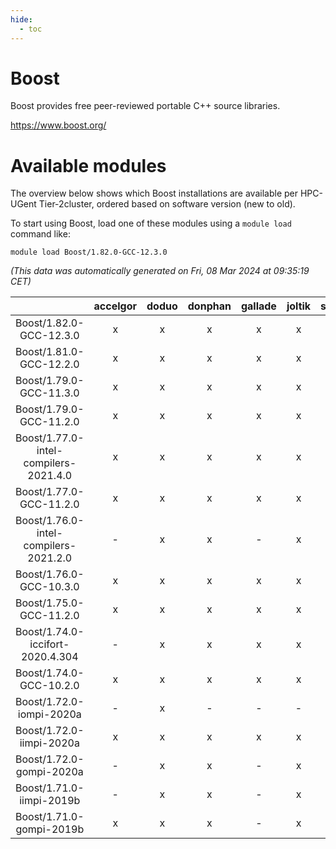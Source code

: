 ```yaml
---
hide:
  - toc
---
```


Boost
=====


Boost provides free peer-reviewed portable C++ source libraries.

https://www.boost.org/
# Available modules


The overview below shows which Boost installations are available per HPC-UGent Tier-2cluster, ordered based on software version (new to old).

To start using Boost, load one of these modules using a `module load` command like:

```shell
module load Boost/1.82.0-GCC-12.3.0
```

*(This data was automatically generated on Fri, 08 Mar 2024 at 09:35:19 CET)*  

| |accelgor|doduo|donphan|gallade|joltik|skitty|
| :---: | :---: | :---: | :---: | :---: | :---: | :---: |
|Boost/1.82.0-GCC-12.3.0|x|x|x|x|x|x|
|Boost/1.81.0-GCC-12.2.0|x|x|x|x|x|x|
|Boost/1.79.0-GCC-11.3.0|x|x|x|x|x|x|
|Boost/1.79.0-GCC-11.2.0|x|x|x|x|x|x|
|Boost/1.77.0-intel-compilers-2021.4.0|x|x|x|x|x|x|
|Boost/1.77.0-GCC-11.2.0|x|x|x|x|x|x|
|Boost/1.76.0-intel-compilers-2021.2.0|-|x|x|-|x|x|
|Boost/1.76.0-GCC-10.3.0|x|x|x|x|x|x|
|Boost/1.75.0-GCC-11.2.0|x|x|x|x|x|x|
|Boost/1.74.0-iccifort-2020.4.304|-|x|x|x|x|x|
|Boost/1.74.0-GCC-10.2.0|x|x|x|x|x|x|
|Boost/1.72.0-iompi-2020a|-|x|-|-|-|-|
|Boost/1.72.0-iimpi-2020a|x|x|x|x|x|x|
|Boost/1.72.0-gompi-2020a|-|x|x|-|x|x|
|Boost/1.71.0-iimpi-2019b|-|x|x|-|x|x|
|Boost/1.71.0-gompi-2019b|x|x|x|-|x|x|

